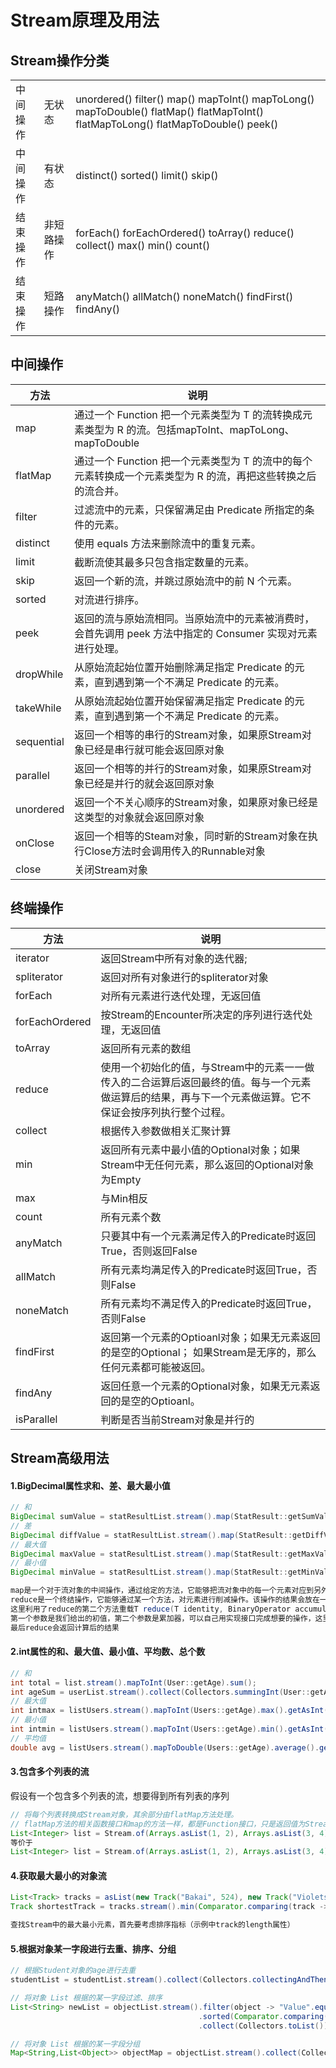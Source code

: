 # Stream原理及用法





## Stream操作分类

|  |      |      |
| -------- | ---------- | ---- |
| 中间操作 | 无状态     | unordered() filter() map() mapToInt() mapToLong() mapToDouble() flatMap() flatMapToInt() flatMapToLong() flatMapToDouble() peek() |
| 中间操作 | 有状态     | distinct() sorted() limit() skip() |
| 结束操作 | 非短路操作 | forEach() forEachOrdered() toArray() reduce() collect() max() min() count() |
| 结束操作 | 短路操作   | anyMatch() allMatch() noneMatch() findFirst() findAny() |

## 中间操作

| 方法       | 说明                                                         |
| ---------- | ------------------------------------------------------------ |
| map        | 通过一个 Function 把一个元素类型为 T 的流转换成元素类型为 R 的流。包括mapToInt、mapToLong、mapToDouble |
| flatMap    | 通过一个 Function 把一个元素类型为 T 的流中的每个元素转换成一个元素类型为 R 的流，再把这些转换之后的流合并。 |
| filter     | 过滤流中的元素，只保留满足由 Predicate 所指定的条件的元素。  |
| distinct   | 使用 equals 方法来删除流中的重复元素。                       |
| limit      | 截断流使其最多只包含指定数量的元素。                         |
| skip       | 返回一个新的流，并跳过原始流中的前 N 个元素。                |
| sorted     | 对流进行排序。                                               |
| peek       | 返回的流与原始流相同。当原始流中的元素被消费时，会首先调用 peek 方法中指定的 Consumer 实现对元素进行处理。 |
| dropWhile  | 从原始流起始位置开始删除满足指定 Predicate 的元素，直到遇到第一个不满足 Predicate 的元素。 |
| takeWhile  | 从原始流起始位置开始保留满足指定 Predicate 的元素，直到遇到第一个不满足 Predicate 的元素。 |
| sequential | 返回一个相等的串行的Stream对象，如果原Stream对象已经是串行就可能会返回原对象 |
| parallel   | 返回一个相等的并行的Stream对象，如果原Stream对象已经是并行的就会返回原对象 |
| unordered  | 返回一个不关心顺序的Stream对象，如果原对象已经是这类型的对象就会返回原对象 |
| onClose    | 返回一个相等的Steam对象，同时新的Stream对象在执行Close方法时会调用传入的Runnable对象 |
| close      | 关闭Stream对象                                               |

## 终端操作

| 方法           | 说明                                                         |
| -------------- | ------------------------------------------------------------ |
| iterator       | 返回Stream中所有对象的迭代器;                                |
| spliterator    | 返回对所有对象进行的spliterator对象                          |
| forEach        | 对所有元素进行迭代处理，无返回值                             |
| forEachOrdered | 按Stream的Encounter所决定的序列进行迭代处理，无返回值        |
| toArray        | 返回所有元素的数组                                           |
| reduce         | 使用一个初始化的值，与Stream中的元素一一做传入的二合运算后返回最终的值。每与一个元素做运算后的结果，再与下一个元素做运算。它不保证会按序列执行整个过程。 |
| collect        | 根据传入参数做相关汇聚计算                                   |
| min            | 返回所有元素中最小值的Optional对象；如果Stream中无任何元素，那么返回的Optional对象为Empty |
| max            | 与Min相反                                                    |
| count          | 所有元素个数                                                 |
| anyMatch       | 只要其中有一个元素满足传入的Predicate时返回True，否则返回False |
| allMatch       | 所有元素均满足传入的Predicate时返回True，否则False           |
| noneMatch      | 所有元素均不满足传入的Predicate时返回True，否则False         |
| findFirst      | 返回第一个元素的Optioanl对象；如果无元素返回的是空的Optional； 如果Stream是无序的，那么任何元素都可能被返回。 |
| findAny        | 返回任意一个元素的Optional对象，如果无元素返回的是空的Optioanl。 |
| isParallel     | 判断是否当前Stream对象是并行的                               |



## Stream高级用法

#### 1.BigDecimal属性求和、差、最大最小值

```java
// 和
BigDecimal sumValue = statResultList.stream().map(StatResult::getSumValue).reduce(BigDecimal.ZERO, BigDecimal::add);
// 差
BigDecimal diffValue = statResultList.stream().map(StatResult::getDiffValue).reduce(BigDecimal.ZERO, BigDecimal::subtract);
// 最大值
BigDecimal maxValue = statResultList.stream().map(StatResult::getMaxValue).reduce(BigDecimal.ZERO, BigDecimal::max);
// 最小值
BigDecimal minValue = statResultList.stream().map(StatResult::getMinValue).reduce(maxValue, BigDecimal::min);

map是一个对于流对象的中间操作，通过给定的方法，它能够把流对象中的每一个元素对应到另外一个对象上
reduce是一个终结操作，它能够通过某一个方法，对元素进行削减操作。该操作的结果会放在一个Optional变量里返回。可以利用它来实现很多聚合方法比如count,max,min等。
这里利用了reduce的第二个方法重载T reduce(T identity, BinaryOperator accumulator);
第一个参数是我们给出的初值，第二个参数是累加器，可以自己用实现接口完成想要的操作，这里使用Bigdecimal的add方法
最后reduce会返回计算后的结果
```



#### 2.int属性的和、最大值、最小值、平均数、总个数

```java
// 和
int total = list.stream().mapToInt(User::getAge).sum();
int ageSum = userList.stream().collect(Collectors.summingInt(User::getAge));
// 最大值
int intmax = listUsers.stream().mapToInt(Users::getAge).max().getAsInt();
// 最小值
int intmin = listUsers.stream().mapToInt(Users::getAge).min().getAsInt();
// 平均值
double avg = listUsers.stream().mapToDouble(Users::getAge).average().getAsDouble();
```



#### 3.包含多个列表的流

假设有一个包含多个列表的流，想要得到所有列表的序列

```java
// 将每个列表转换成Stream对象，其余部分由flatMap方法处理。
// flatMap方法的相关函数接口和map的方法一样，都是Function接口，只是返回值为Stream类型。
List<Integer> list = Stream.of(Arrays.asList(1, 2), Arrays.asList(3, 4)).flatMap(Collection::stream).collect(Collectors.toList());
等价于
List<Integer> list = Stream.of(Arrays.asList(1, 2), Arrays.asList(3, 4)).flatMap(n -> n.stream()).collect(Collectors.toList());

```



#### 4.获取最大最小的对象流

```java
List<Track> tracks = asList(new Track("Bakai", 524), new Track("Violets for Your Furs", 378), new Track("Time Was", 451));
Track shortestTrack = tracks.stream().min(Comparator.comparing(track -> track.getLength())).get(); 

查找Stream中的最大最小元素，首先要考虑排序指标（示例中track的length属性）
```



#### 5.根据对象某一字段进行去重、排序、分组

```java
// 根据Student对象的age进行去重
studentList = studentList.stream().collect(Collectors.collectingAndThen(Collectors.toCollection(() -> new TreeSet<>(Comparator.comparing(Student :: getAge))), ArrayList::new));

// 将对象 List 根据的某一字段过滤、排序
List<String> newList = objectList.stream().filter(object -> "Value".equals(object.getVar()))
                                          .sorted(Comparator.comparing(Object::getVar))
                                          .collect(Collectors.toList());

// 将对象 List 根据的某一字段分组
Map<String,List<Object>> objectMap = objectList.stream().collect(Collectors.groupingBy(Object::getVar));
```













